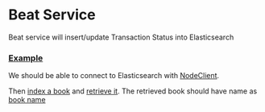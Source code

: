 # Beat Service

Beat service will insert/update Transaction Status into Elasticsearch

### [Example](- "Simple Insert and Retrieve")

We should be able to connect to Elasticsearch with [NodeClient](- "setUpClient(#type)").

Then [index a book](- "indexBook()") and [retrieve it](- "#book = retrieveTheBook()"). The retrieved book should have name as [book name](- "?=#book.name")
